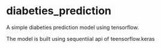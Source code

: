# diabeties_prediction
A simple diabeties prediction model using tensorflow.

The model is built using sequentiial api of teensorflow.keras
